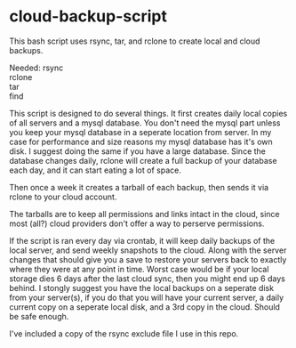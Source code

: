 # cloud-backup-script
This bash script uses rsync, tar, and rclone to create local and cloud backups.

Needed: 
rsync   
rclone  
tar  
find  

This script is designed to do several things. It first creates daily local copies of
all servers and a mysql database. You don't need the mysql part unless you keep your
mysql database in a seperate location from server. In my case for performance and size
reasons my mysql database has it's own disk. I suggest doing the same if you have a large
database. Since the database changes daily, rclone will create a full backup of your 
database each day, and it can start eating a lot of space.

Then once a week it creates a tarball of each backup, then sends it via rclone to your 
cloud account. 

The tarballs are to keep all permissions and links intact in the cloud, since most (all?) cloud
providers don't offer a way to perserve permissions. 

If the script is ran every day via crontab, it will keep daily backups of the local server, and
send weekly snapshots to the cloud. Along with the server changes that should give you a save to 
restore your servers back to exactly where they were at any point in time. Worst case would be
if your local storage dies 6 days after the last cloud sync, then you might end up 6 days behind.
I stongly suggest you have the local backups on a seperate disk from your server(s), if you do that you
will have your current server, a daily current copy on a seperate local disk, and a 3rd copy in the 
cloud. Should be safe enough.

I've included a copy of the rsync exclude file I use in this repo.

